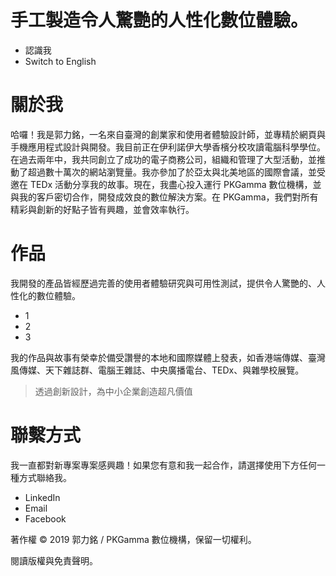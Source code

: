 # 手工製造令人驚艷的人性化數位體驗。

- 認識我
- Switch to English

# 關於我

哈囉！我是郭力銘，一名來自臺灣的創業家和使用者體驗設計師，並專精於網頁與手機應用程式設計與開發。我目前正在伊利諾伊大學香檳分校攻讀電腦科學學位。在過去兩年中，我共同創立了成功的電子商務公司，組織和管理了大型活動，並推動了超過數十萬次的網站瀏覽量。我亦參加了於亞太與北美地區的國際會議，並受邀在 TEDx 活動分享我的故事。現在，我盡心投入運行 PKGamma 數位機構，並與我的客戶密切合作，開發成效良的數位解決方案。在 PKGamma，我們對所有精彩與創新的好點子皆有興趣，並會效率執行。

# 作品

我開發的產品皆經歷過完善的使用者體驗研究與可用性測試，提供令人驚艷的、人性化的數位體驗。

- 1
- 2
- 3

我的作品與故事有榮幸於備受讚譽的本地和國際媒體上發表，如香港端傳媒、臺灣風傳媒、天下雜誌群、電腦王雜誌、中央廣播電台、TEDx、與雜學校展覽。

> 透過創新設計，為中小企業創造超凡價值

# 聯繫方式

我一直都對新專案專案感興趣！如果您有意和我一起合作，請選擇使用下方任何一種方式聯絡我。

- LinkedIn
- Email
- Facebook

著作權 © 2019 郭力銘 / PKGamma 數位機構，保留一切權利。

閱讀版權與免責聲明。